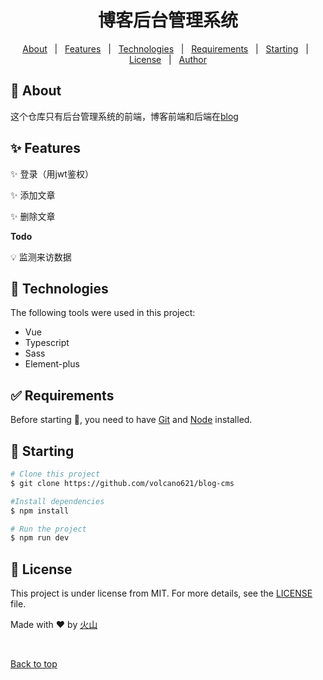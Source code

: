 <div align="center">
    <h1>博客后台管理系统</h1>
    
</div>
<p align="center">
  <a href="#dart-about">About</a> &#xa0; | &#xa0;
  <a href="#sparkles-features">Features</a> &#xa0; | &#xa0;
  <a href="#rocket-technologies">Technologies</a> &#xa0; | &#xa0;
  <a href="#white_check_mark-requirements">Requirements</a> &#xa0; | &#xa0;
  <a href="#checkered_flag-starting">Starting</a> &#xa0; | &#xa0;
  <a href="#memo-license">License</a> &#xa0; | &#xa0;
  <a href="https://github.com/volcano621" target="_blank">Author</a>
</p>


## :dart: About

这个仓库只有后台管理系统的前端，博客前端和后端在<a href="https://github.com/volcano621/blog">blog</a>

## :sparkles: Features
:sparkles: 登录（用jwt鉴权）

:sparkles: 添加文章

:sparkles: 删除文章

**Todo**

:bulb: 监测来访数据


## :rocket: Technologies

The following tools were used in this project:

- Vue
- Typescript
- Sass
- Element-plus

## :white_check_mark: Requirements

Before starting :checkered_flag:, you need to have [Git](https://git-scm.com) and [Node](https://nodejs.org/en/) installed.

## :checkered_flag: Starting

```bash
# Clone this project
$ git clone https://github.com/volcano621/blog-cms

#Install dependencies
$ npm install

# Run the project
$ npm run dev

```


## :memo: License

This project is under license from MIT. For more details, see the [LICENSE](LICENSE.md) file.

Made with :heart: by [火山](https://github.com/volcano621)


&#xa0;

<a href="#top">Back to top</a>




